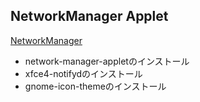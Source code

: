 ## NetworkManager Applet

[NetworkManager](https://wiki.archlinuxjp.org/index.php/NetworkManager)

* network-manager-appletのインストール
* xfce4-notifydのインストール
* gnome-icon-themeのインストール

